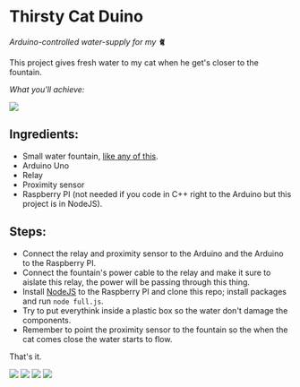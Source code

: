 # Thirsty Cat Duino

*Arduino-controlled water-supply for my 🐈*

This project gives fresh water to my cat when he get's closer to the fountain.

*What you'll achieve:*

![](https://i.imgur.com/AjLpfMs.jpg)

## Ingredients:

- Small water fountain, [like any of this](https://www.walmart.com/c/ep/small-water-fountains).
- Arduino Uno
- Relay
- Proximity sensor
- Raspberry PI (not needed if you code in C++ right to the Arduino but this project is in NodeJS).

## Steps:

- Connect the relay and proximity sensor to the Arduino and the Arduino to the Raspberry PI.
- Connect the fountain's power cable to the relay and make it sure to aislate this relay, the power will be passing through this thing. 
- Install [NodeJS](http://thisdavej.com/beginners-guide-to-installing-node-js-on-a-raspberry-pi/) to the Raspberry PI and clone this repo; install packages and run `node full.js`.
- Try to put everythink inside a plastic box so the water don't damage the components.
- Remember to point the proximity sensor to the fountain so the when the cat comes close the water starts to flow.

That's it.

![](https://i.imgur.com/7ZHGgJE.jpg)
![](https://i.imgur.com/uiTHMCY.jpg)
![](https://i.imgur.com/leSbqQl.jpg)
![](https://i.imgur.com/oxhi1Cg.jpg)
